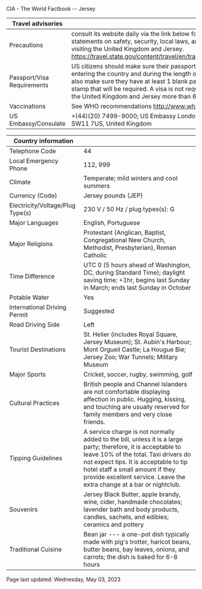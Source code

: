 CIA - The World Factbook -- Jersey

| Travel advisories | |
| --- | --- |
| Precautions | consult its website daily via the link below for updates to travel advisories and statements on safety, security, local laws, and special circumstances about visiting the United Kingdom and Jersey.  <https://travel.state.gov/content/travel/en/traveladvisories/traveladvisories.html> |
| Passport/Visa Requirements | US citizens should make sure their passport is valid at the date of their entering the country and during the length of their entire visit. They should also make sure they have at least 1 blank page in their passport for any entry stamp that will be required. A visa is not required as long as you do not stay in the United Kingdom and Jersey more than 6 months. |
| Vaccinations | See WHO recommendations  <http://www.who.int/> |
| US Embassy/Consulate | +(44)(20) 7499-9000; US Embassy London, 33 Nine Elms Lane, London, SW11 7US, United Kingdom |

| Country information |  |
| --- | --- |
| Telephone Code | 44 |
| Local Emergency Phone | 112, 999 |
| Climate | Temperate; mild winters and cool summers |
| Currency (Code) | Jersey pounds (JEP) |
| Electricity/Voltage/Plug Type(s) | 230 V / 50 Hz / plug types(s): G |
| Major Languages | English, Portuguese |
| Major Religions | Protestant (Anglican, Baptist, Congregational New Church, Methodist, Presbyterian), Roman Catholic |
| Time Difference | UTC 0 (5 hours ahead of Washington, DC, during Standard Time); daylight saving time: +1hr, begins last Sunday in March; ends last Sunday in October |
| Potable Water | Yes |
| International Driving Permit | Suggested |
| Road Driving Side | Left |
| Tourist Destinations | St. Helier (includes Royal Square, Jersey Museum); St. Aubin's Harbour; Mont Orgueil Castle; La Hougue Bie; Jersey Zoo; War Tunnels; Military Museum |
| Major Sports | Cricket, soccer, rugby, swimming, golf |
| Cultural Practices | British people and Channel Islanders are not comfortable displaying affection in public. Hugging, kissing, and touching are usually reserved for family members and very close friends. |
| Tipping Guidelines | A service charge is not normally added to the bill, unless it is a large party; therefore, it is acceptable to leave 10% of the total. Taxi drivers do not expect tips. It is acceptable to tip hotel staff a small amount if they provide excellent service. Leave the extra change at a bar or nightclub. |
| Souvenirs | Jersey Black Butter, apple brandy, wine, cider, handmade chocolates; lavender bath and body products, candles, sachets, and edibles; ceramics and pottery |
| Traditional Cuisine | Bean jar --- a one-pot dish typically made with pig's trotter, haricot beans, butter beans, bay leaves, onions, and carrots; the dish is baked for 6-8 hours |

Page last updated: Wednesday, May 03, 2023
